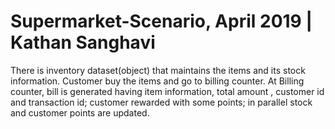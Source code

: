 # Supermarket-Scenario, April 2019 | Kathan Sanghavi

There is inventory dataset(object) that maintains the items and its stock information. Customer buy the items and go to billing counter. At Billing counter, bill is generated having item information, total amount , customer id and transaction id; customer rewarded with some points; in parallel stock and customer points are updated.

